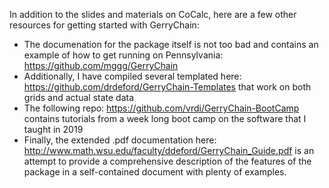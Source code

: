 In addition to the slides and materials on CoCalc, here are a few other resources for getting started with GerryChain:
* The documenation for the package itself is not too bad and contains an example of how to get running on Pennsylvania: https://github.com/mggg/GerryChain
* Additionally, I have compiled several templated here: https://github.com/drdeford/GerryChain-Templates that work on both grids and actual state data
* The following repo: https://github.com/vrdi/GerryChain-BootCamp contains tutorials from a week long boot camp on the software that I taught in 2019
* Finally, the extended .pdf documentation here: http://www.math.wsu.edu/faculty/ddeford/GerryChain_Guide.pdf is an attempt to provide a comprehensive description of the features of the package in a self-contained document with plenty of examples. 
